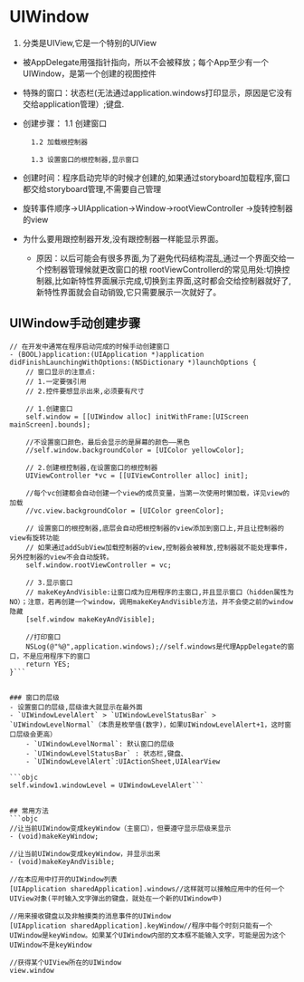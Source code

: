 # UIWindow
1. 分类是UIView,它是一个特别的UIView
- 被AppDelegate用强指针指向，所以不会被释放；每个App至少有一个UIWindow，是第一个创建的视图控件
- 特殊的窗口：状态栏(无法通过application.windows打印显示，原因是它没有交给application管理）;键盘.
- 创建步骤：
        1.1 创建窗口

        1.2 加载根控制器

        1.3 设置窗口的根控制器,显示窗口
- 创建时间：程序启动完毕的时候才创建的,如果通过storyboard加载程序,窗口都交给storyboard管理,不需要自己管理
- 旋转事件顺序->UIApplication->Window->rootViewController ->旋转控制器的view
- 为什么要用跟控制器开发,没有跟控制器一样能显示界面。
    - 原因：以后可能会有很多界面,为了避免代码结构混乱,通过一个界面交给一个控制器管理候就更改窗口的根
rootViewControllerd的常见用处:切换控制器,比如新特性界面展示完成,切换到主界面,这时都会交给控制器就好了,新特性界面就会自动销毁,它只需要展示一次就好了。


## UIWindow手动创建步骤

```objc
// 在开发中通常在程序启动完成的时候手动创建窗口
- (BOOL)application:(UIApplication *)application didFinishLaunchingWithOptions:(NSDictionary *)launchOptions {
    // 窗口显示的注意点:
    // 1.一定要强引用
    // 2.控件要想显示出来,必须要有尺寸

    // 1.创建窗口
    self.window = [[UIWindow alloc] initWithFrame:[UIScreen mainScreen].bounds];

    //不设置窗口颜色，最后会显示的是屏幕的颜色——黑色
    //self.window.backgroundColor = [UIColor yellowColor];

    // 2.创建根控制器,在设置窗口的根控制器
    UIViewController *vc = [[UIViewController alloc] init];

    //每个vc创建都会自动创建一个view的成员变量，当第一次使用时懒加载，详见view的加载
    //vc.view.backgroundColor = [UIColor greenColor];

    // 设置窗口的根控制器,底层会自动把根控制器的view添加到窗口上,并且让控制器的view有旋转功能
    // 如果通过addSubView加载控制器的view,控制器会被释放,控制器就不能处理事件，另外控制器的view不会自动旋转。
    self.window.rootViewController = vc;

    // 3.显示窗口
    // makeKeyAndVisible:让窗口成为应用程序的主窗口,并且显示窗口（hidden属性为NO）；注意，若再创建一个window，调用makeKeyAndVisible方法，并不会使之前的window隐藏
    [self.window makeKeyAndVisible];

    //打印窗口
    NSLog(@"%@",application.windows);//self.windows是代理AppDelegate的窗口，不是应用程序下的窗口
    return YES;
}```


### 窗口的层级
- 设置窗口的层级,层级谁大就显示在最外面
- `UIWindowLevelAlert` > `UIWindowLevelStatusBar` > `UIWindowLevelNormal`（本质是枚举值(数字)，如果UIWindowLevelAlert+1，这时窗口层级会更高）
    - `UIWindowLevelNormal`: 默认窗口的层级
    - `UIWindowLevelStatusBar` : 状态栏,键盘、
    - `UIWindowLevelAlert`:UIActionSheet,UIAlearView

```objc
self.window1.windowLevel = UIWindowLevelAlert```


## 常用方法
```objc
//让当前UIWindow变成keyWindow（主窗口），但要遵守显示层级来显示
- (void)makeKeyWindow;

//让当前UIWindow变成keyWindow，并显示出来
- (void)makeKeyAndVisible;

//在本应用中打开的UIWindow列表
[UIApplication sharedApplication].windows//这样就可以接触应用中的任何一个UIView对象(平时输入文字弹出的键盘，就处在一个新的UIWindow中)

//用来接收键盘以及非触摸类的消息事件的UIWindow
[UIApplication sharedApplication].keyWindow//程序中每个时刻只能有一个UIWindow是keyWindow。如果某个UIWindow内部的文本框不能输入文字，可能是因为这个UIWindow不是keyWindow

//获得某个UIView所在的UIWindow
view.window
```






